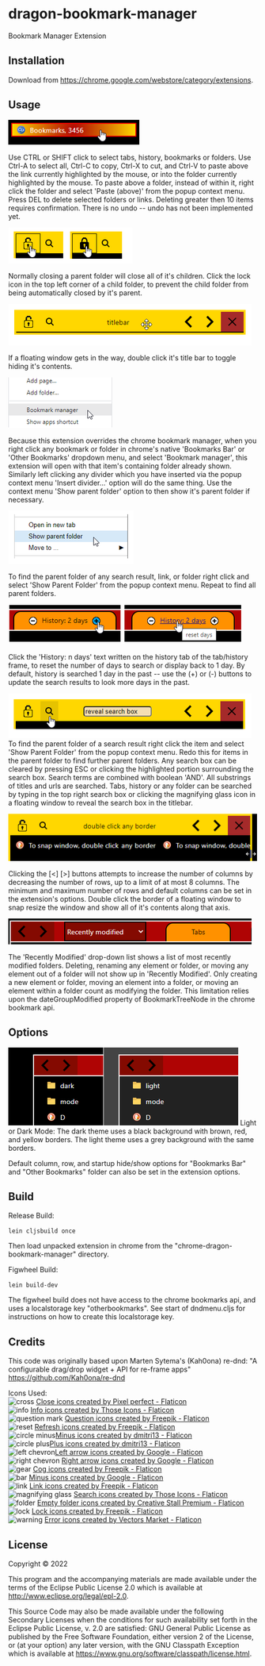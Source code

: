 ﻿# dragon-bookmark-manager

Bookmark Manager Extension

## Installation

Download from https://chrome.google.com/webstore/category/extensions.

## Usage

![select copy paste](/public/images/help/select-copy-paste.png)

Use CTRL or SHIFT click to select tabs, history, bookmarks or folders. Use Ctrl-A to select all, Ctrl-C to copy, Ctrl-X to cut, and Ctrl-V to paste above the link currently highlighted by the mouse, or into the folder currently highlighted by the mouse. To paste above a folder, instead of within it, right click the folder and select 'Paste (above)' from the popup context menu. Press DEL to delete selected folders or links. Deleting greater then 10 items requires confirmation. There is no undo -- undo has not been implemented yet.

![lock child](/public/images/help/lock-child.png)

Normally closing a parent folder will close all of it's children. Click the lock icon in the top left corner of a child folder, to prevent the child folder from being automatically closed by it's parent.

![lock child](/public/images/help/rollup.png)

If a floating window gets in the way, double click it's title bar to toggle hiding it's contents.

![bookmark manager override](/public/images/help/bookmark-manager-override.png)

Because this extension overrides the chrome bookmark manager, when you right click any bookmark or folder in chrome's native 'Bookmarks Bar' or 'Other Bookmarks' dropdown menu, and select 'Bookmark manager', this extension will open with that item's containing folder already shown. Similarly left clicking any divider which you have inserted via the popup context menu 'Insert divider...' option will do the same thing. Use the context menu 'Show parent folder' option to then show it's parent folder if necessary.

![show parent folder](/public/images/help/show-parent-folder.png)

To find the parent folder of any search result, link, or folder right click and select 'Show Parent Folder' from the popup context menu. Repeat to find all parent folders.

![history](/public/images/help/history.png)

Click the 'History: n days' text written on the history tab of the tab/history frame, to reset the number of days to search or display back to 1 day. By default, history is searched 1 day in the past -- use the (+) or (-) buttons to update the search results to look more days in the past.

![search box](/public/images/help/searchbox.png)
 To find the parent folder of a search result right click the item and select 'Show Parent Folder' from the popup context menu. Redo this for items in the parent folder to find further parent folders. Any search box can be cleared by pressing ESC or clicking the highlighted portion surrounding the search box. Search terms are combined with boolean 'AND'. All substrings of titles and urls are searched. Tabs, history or any folder can be searched by typing in the top right search box or clicking the magnifying glass icon in a floating window to reveal the search box in the titlebar.

![snap window](/public/images/help/snap-window.png)

Clicking the [<] [>] buttons attempts to increase the number of columns by decreasing the number of rows, up to a limit of at most 8 columns. The minimum and maximum number of rows and default columns can be set in the extension's options. Double click the border of a floating window to snap resize the window and show all of it's contents along that axis.

![recently modified](/public/images/help/recently-modified.png)

The 'Recently Modified' drop-down list shows a list of most recently modified folders. Deleting, renaming any element or folder, or moving any element out of a folder will not show up in 'Recently Modified'. Only creating a new element or folder, moving an element into a folder, or moving an element within a folder count as modifying the folder. This limitation relies upon the dateGroupModified property of BookmarkTreeNode in the chrome bookmark api.

## Options
![theme dark light](/public/images/help/theme-dark-light.png)
Light or Dark Mode: The dark theme uses a black background with brown, red, and yellow borders. The light theme uses a grey background with the same borders.

Default column, row, and startup hide/show options for "Bookmarks Bar" and "Other Bookmarks" folder can also be set in the extension options.


## Build
Release Build:

    lein cljsbuild once

Then load unpacked extension in chrome from the "chrome-dragon-bookmark-manager" directory.

Figwheel Build:

    lein build-dev

The figwheel build does not have access to the chrome bookmarks api, and uses a localstorage key "otherbookmarks".
See start of dndmenu.cljs for instructions on how to create this localstorage key. 

## Credits
This code was originally based upon Marten Sytema's (Kah0ona) re-dnd: 
"A configurable drag/drop widget + API for re-frame apps"
https://github.com/Kah0ona/re-dnd

Icons Used:  
![cross]("/public/images/close16.png") [Close icons created by Pixel perfect - Flaticon](https://www.flaticon.com/free-icons/close)  
![info]("/public/images/information.png") [Info icons created by Those Icons - Flaticon](https://www.flaticon.com/free-icons/info)  
![question mark]("/chrome-dragon-bookmark-manager/images/help-web-button.png") [Question icons created by Freepik - Flaticon](https://www.flaticon.com/free-icons/question)  
![reset]("/chrome-dragon-bookmark-manager/images/refreshing.png") [Refresh icons created by Freepik - Flaticon](https://www.flaticon.com/free-icons/refresh)  
![circle minus]("/public/images/circle-minus.png")[Minus icons created by dmitri13 - Flaticon](https://www.flaticon.com/free-icons/minus)  
![circle plus]("/public/images/circle-plus.png")[Plus icons created by dmitri13 - Flaticon](https://www.flaticon.com/free-icons/plus)  
![left chevron]("/public/images/left-chevron.png")[Left arrow icons created by Google - Flaticon](https://www.flaticon.com/free-icons/left-arrow)  
![right chevron]("/public/images/right-chevron.png") [Right arrow icons created by Google - Flaticon](https://www.flaticon.com/free-icons/right-arrow)  
![gear]("/public/images/gear-option.png") [Cog icons created by Freepik - Flaticon](https://www.flaticon.com/free-icons/cog)  
![bar]("/public/images/minus.png") [Minus icons created by Google - Flaticon](https://www.flaticon.com/free-icons/minus)  
![link]("/public/images/link16.png") [Link icons created by Freepik - Flaticon](https://www.flaticon.com/free-icons/link)  
![magnifying glass]("/public/images/magnifying-glass.png") [Search icons created by Those Icons - Flaticon](https://www.flaticon.com/free-icons/search)  
![folder]("/public/images/folder16.png") [Empty folder icons created by Creative Stall Premium - Flaticon](https://www.flaticon.com/free-icons/empty-folder)  
![lock]("/public/images/lock.png") [Lock icons created by Freepik - Flaticon](https://www.flaticon.com/free-icons/lock)  
![warning]("/public/images/warning128.png") [Error icons created by Vectors Market - Flaticon](https://www.flaticon.com/free-icons/error)  

## License

Copyright © 2022

This program and the accompanying materials are made available under the
terms of the Eclipse Public License 2.0 which is available at
http://www.eclipse.org/legal/epl-2.0.

This Source Code may also be made available under the following Secondary
Licenses when the conditions for such availability set forth in the Eclipse
Public License, v. 2.0 are satisfied: GNU General Public License as published by
the Free Software Foundation, either version 2 of the License, or (at your
option) any later version, with the GNU Classpath Exception which is available
at https://www.gnu.org/software/classpath/license.html.


